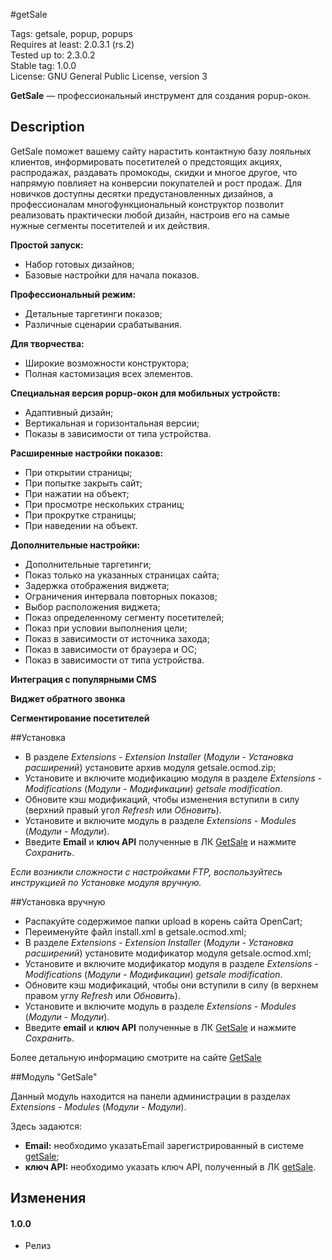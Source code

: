 #getSale

Tags: getsale, popup, popups  
Requires at least: 2.0.3.1 (rs.2)  
Tested up to: 2.3.0.2  
Stable tag: 1.0.0  
License: GNU General Public License, version 3  

**GetSale** &mdash; профессиональный инструмент для создания popup-окон.

## Description

GetSale поможет вашему сайту нарастить контактную базу лояльных клиентов, информировать посетителей о предстоящих акциях, распродажах, раздавать промокоды, скидки и многое другое, что напрямую повлияет на конверсии покупателей и рост продаж. Для новичков доступны десятки предустановленных дизайнов, а профессионалам многофункциональный конструктор позволит реализовать практически любой дизайн, настроив его на самые нужные сегменты посетителей и их действия.

**Простой запуск:**

- Набор готовых дизайнов;
- Базовые настройки для начала показов.

**Профессиональный режим:**

- Детальные таргетинги показов;
- Различные сценарии срабатывания.

**Для творчества:**

- Широкие возможности конструктора;
- Полная кастомизация всех элементов.

**Специальная версия popup-окон для мобильных устройств:**

- Адаптивный дизайн;
- Вертикальная и горизонтальная версии;
- Показы в зависимости от типа устройства.

**Расширенные настройки показов:**

- При открытии страницы;
- При попытке закрыть сайт;
- При нажатии на объект;
- При просмотре нескольких страниц;
- При прокрутке страницы;
- При наведении на объект.

**Дополнительные настройки:**

- Дополнительные таргетинги;
- Показ только на указанных страницах сайта;
- Задержка отображения виджета;
- Ограничения интервала повторных показов;
- Выбор расположения виджета;
- Показ определенному сегменту посетителей;
- Показ при условии выполнения цели;
- Показ в зависимости от источника захода;
- Показ в зависимости от браузера и ОС;
- Показ в зависимости от типа устройства.

**Интеграция с популярными CMS**

**Виджет обратного звонка**

**Сегментирование посетителей**

##Установка
- В разделе *Extensions - Extension Installer* (*Модули - Установка расширений*) установите архив модуля getsale.ocmod.zip;
- Установите и включите модификацию модуля в разделе *Extensions - Modifications* (*Модули - Модификации*) *getsale modification*.
- Обновите кэш модификаций, чтобы изменения вступили в силу (верхний правый угол *Refresh* или *Обновить*).
- Установите и включите модуль в разделе *Extensions - Мodules* (*Модули - Модули*).
- Введите **Email** и **ключ API** полученные в ЛК [GetSale](http://getsale.io) и нажмите *Сохранить*.

*Если возникли сложности с настройками FTP, воспользуйтесь инструкцией по Установке модуля вручную.*

##Установка вручную
- Распакуйте содержимое папки upload в корень сайта OpenCart;
- Переименуйте файл install.xml в getsale.ocmod.xml;
- В разделе *Extensions - Extension Installer* (*Модули - Установка расширений*) установите модификатор модуля getsale.ocmod.xml;
- Установите и включите модификатор модуля в разделе *Extensions - Modifications* (*Модули - Модификации*) *getsale modification*.
- Обновите кэш модификаций, чтобы они вступили в силу (в верхнем правом углу *Refresh* или *Обновить*).
- Установите и включите модуль в разделе *Extensions - Мodules* (*Модули - Модули*).
- Введите **email** и **ключ API** полученные в ЛК [GetSale](http://getsale.io) и нажмите *Сохранить*.

Более детальную информацию смотрите на сайте [GetSale](http://getsale.io)

##Модуль "GetSale"

Данный модуль находится на панели администрации в разделах *Extensions - Мodules* (*Модули - Модули*).

Здесь задаются:

- **Email:** необходимо указатьEmail зарегистрированный в системе [getSale](http://getsale.io);  
- **ключ API:** необходимо указать ключ API, полученный в ЛК [getSale](http://getsale.io).  

## Изменения
#### 1.0.0
* Релиз
